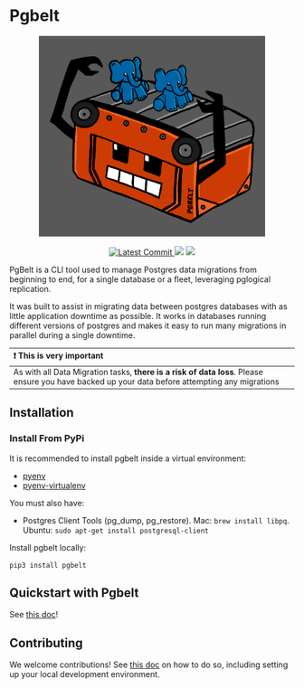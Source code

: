# Pgbelt

<p align="center">
    <img src="https://github.com/Autodesk/pgbelt/blob/main/pgbelt.png?raw=true" width="400">
</p>

<p align="center">
    <a href="https://github.com/autodesk/pgbelt" target="_blank">
        <img src="https://img.shields.io/github/last-commit/autodesk/pgbelt" alt="Latest Commit">
    </a>
    <img src="https://github.com/Autodesk/pgbelt/actions/workflows/ci.yml/badge.svg">
    <a href="http://www.apache.org/licenses/LICENSE-2.0" target="_blank">
        <img src="https://img.shields.io/github/license/Autodesk/pgbelt">
    </a>
</p>

PgBelt is a CLI tool used to manage Postgres data migrations from beginning to end,
for a single database or a fleet, leveraging pglogical replication.

It was built to assist in migrating data between postgres databases with as
little application downtime as possible. It works in databases running different versions
of postgres and makes it easy to run many migrations in parallel during a single downtime.

| :exclamation: This is very important                                                                                                            |
| :---------------------------------------------------------------------------------------------------------------------------------------------- |
| As with all Data Migration tasks, **there is a risk of data loss**. Please ensure you have backed up your data before attempting any migrations |

## Installation

### Install From PyPi

It is recommended to install pgbelt inside a virtual environment:

- [pyenv](https://github.com/pyenv/pyenv)
- [pyenv-virtualenv](https://github.com/pyenv/pyenv-virtualenv)

You must also have:

- Postgres Client Tools (pg_dump, pg_restore). Mac: `brew install libpq`. Ubuntu: `sudo apt-get install postgresql-client`

Install pgbelt locally:

    pip3 install pgbelt

## Quickstart with Pgbelt

See [this doc](docs/quickstart.md)!

## Contributing

We welcome contributions! See [this doc](CONTRIBUTING.md) on how to do so, including setting up your local development environment.
